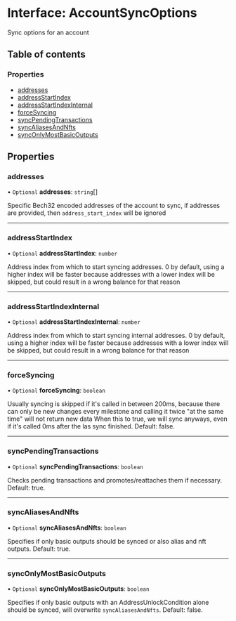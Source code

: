 # Interface: AccountSyncOptions

Sync options for an account

## Table of contents

### Properties

- [addresses](AccountSyncOptions.md#addresses)
- [addressStartIndex](AccountSyncOptions.md#addressstartindex)
- [addressStartIndexInternal](AccountSyncOptions.md#addressstartindexinternal)
- [forceSyncing](AccountSyncOptions.md#forcesyncing)
- [syncPendingTransactions](AccountSyncOptions.md#syncpendingtransactions)
- [syncAliasesAndNfts](AccountSyncOptions.md#syncaliasesandnfts)
- [syncOnlyMostBasicOutputs](AccountSyncOptions.md#synconlymostbasicoutputs)

## Properties

### addresses

• `Optional` **addresses**: `string`[]

Specific Bech32 encoded addresses of the account to sync, if addresses are provided,
then `address_start_index` will be ignored

___

### addressStartIndex

• `Optional` **addressStartIndex**: `number`

Address index from which to start syncing addresses. 0 by default, using a higher index will be faster because
addresses with a lower index will be skipped, but could result in a wrong balance for that reason

___

### addressStartIndexInternal

• `Optional` **addressStartIndexInternal**: `number`

Address index from which to start syncing internal addresses. 0 by default, using a higher index will be faster
because addresses with a lower index will be skipped, but could result in a wrong balance for that reason

___

### forceSyncing

• `Optional` **forceSyncing**: `boolean`

Usually syncing is skipped if it's called in between 200ms, because there can only be new changes every
milestone and calling it twice "at the same time" will not return new data
When this to true, we will sync anyways, even if it's called 0ms after the las sync finished. Default: false.

___

### syncPendingTransactions

• `Optional` **syncPendingTransactions**: `boolean`

Checks pending transactions and promotes/reattaches them if necessary.  Default: true.

___

### syncAliasesAndNfts

• `Optional` **syncAliasesAndNfts**: `boolean`

Specifies if only basic outputs should be synced or also alias and nft outputs. Default: true.

___

### syncOnlyMostBasicOutputs

• `Optional` **syncOnlyMostBasicOutputs**: `boolean`

Specifies if only basic outputs with an AddressUnlockCondition alone should be synced, will overwrite
`syncAliasesAndNfts`. Default: false.
